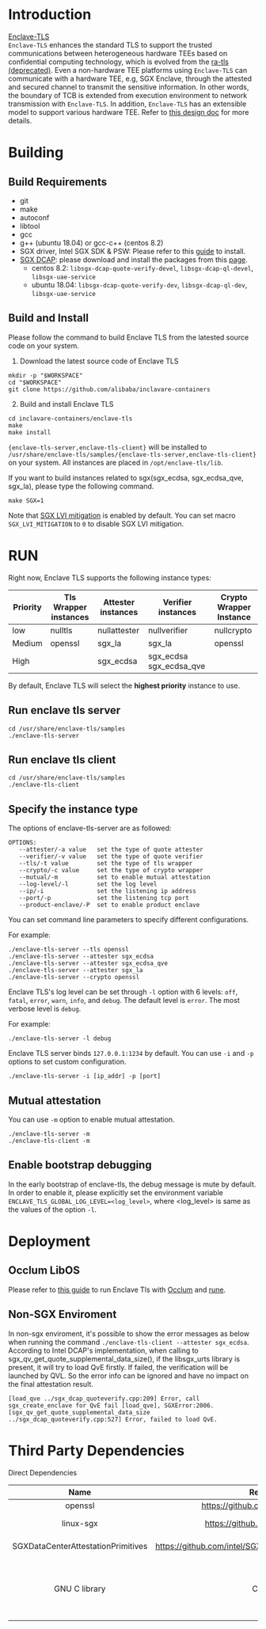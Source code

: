 # Introduction

[Enclave-TLS](https://github.com/alibaba/inclavare-containers/tree/master/enclave-tls)  
  `Enclave-TLS` enhances the standard TLS to support the trusted communications between heterogeneous hardware TEEs based on confidential computing technology, which is evolved from the [ra-tls (deprecated)](https://github.com/alibaba/inclavare-containers/tree/master/ra-tls). Even a non-hardware TEE platforms using `Enclave-TLS` can communicate with a hardware TEE, e.g, SGX Enclave, through the attested and secured channel to transmit the sensitive information. In other words, the boundary of TCB is extended from execution environment to network transmission with `Enclave-TLS`. In addition, `Enclave-TLS` has an extensible model to support various hardware TEE. Refer to [this design doc](docs/design/design.md) for more details.

# Building

## Build Requirements

- git
- make
- autoconf
- libtool
- gcc
- g++ (ubuntu 18.04) or gcc-c++ (centos 8.2)
- SGX driver, Intel SGX SDK & PSW: Please refer to this [guide](https://download.01.org/intel-sgx/latest/linux-latest/docs/Intel_SGX_Installation_Guide_Linux_2.13_Open_Source.pdf) to install.
- [SGX DCAP](https://github.com/intel/SGXDataCenterAttestationPrimitives): please download and install the packages from this [page](https://download.01.org/intel-sgx/sgx-dcap/#version#linux/distro).
  - centos 8.2: `libsgx-dcap-quote-verify-devel`, `libsgx-dcap-ql-devel`, `libsgx-uae-service`
  - ubuntu 18.04: `libsgx-dcap-quote-verify-dev`, `libsgx-dcap-ql-dev`, `libsgx-uae-service`


## Build and Install

Please follow the command to build Enclave TLS from the latested source code on your system.

1. Download the latest source code of Enclave TLS

```shell
mkdir -p "$WORKSPACE"
cd "$WORKSPACE"
git clone https://github.com/alibaba/inclavare-containers
```

2. Build and install Enclave TLS

```shell
cd inclavare-containers/enclave-tls
make
make install
```

`{enclave-tls-server,enclave-tls-client}` will be installed to `/usr/share/enclave-tls/samples/{enclave-tls-server,enclave-tls-client}` on your system. All instances are placed in `/opt/enclave-tls/lib`.

If you want to build instances related to sgx(sgx\_ecdsa, sgx\_ecdsa\_qve, sgx\_la), please type the following command.

```shell
make SGX=1
```

Note that [SGX LVI mitigation](https://software.intel.com/security-software-guidance/advisory-guidance/load-value-injection) is enabled by default. You can set macro `SGX_LVI_MITIGATION` to `0` to disable SGX LVI mitigation.

# RUN

Right now, Enclave TLS supports the following instance types:

| Priority | Tls Wrapper instances |     Attester instances     |     Verifier instances     | Crypto Wrapper Instance |
| -------- | --------------------- | -------------------------- | -------------------------- | ----------------------- |
| low      | nulltls               | nullattester               | nullverifier               | nullcrypto              |
| Medium   | openssl               | sgx\_la                    | sgx\_la                    | openssl                 |
| High     |                       | sgx\_ecdsa                 | sgx\_ecdsa sgx\_ecdsa\_qve |                         |

By default,  Enclave TLS will select the **highest priority** instance to use.

## Run enclave tls server
```
cd /usr/share/enclave-tls/samples
./enclave-tls-server
```

## Run enclave tls client
```
cd /usr/share/enclave-tls/samples
./enclave-tls-client
```

## Specify the instance type

The options of enclave-tls-server are as followed:  

```shell
OPTIONS:
   --attester/-a value   set the type of quote attester
   --verifier/-v value   set the type of quote verifier
   --tls/-t value        set the type of tls wrapper
   --crypto/-c value     set the type of crypto wrapper
   --mutual/-m           set to enable mutual attestation
   --log-level/-l        set the log level
   --ip/-i               set the listening ip address
   --port/-p             set the listening tcp port
   --product-enclave/-P  set to enable product enclave
```

You can set command line parameters to specify different configurations.

For example:

```shell
./enclave-tls-server --tls openssl
./enclave-tls-server --attester sgx_ecdsa
./enclave-tls-server --attester sgx_ecdsa_qve
./enclave-tls-server --attester sgx_la
./enclave-tls-server --crypto openssl
```

Enclave TLS's log level can be set through `-l` option with 6 levels: `off`, `fatal`, `error`, `warn`, `info`, and `debug`. The default level is `error`. The most verbose level is `debug`.

For example:

```
./enclave-tls-server -l debug
```

Enclave TLS server binds `127.0.0.1:1234` by default. You can use `-i` and `-p` options to set custom configuration.

```shell
./enclave-tls-server -i [ip_addr] -p [port]
```

## Mutual attestation

You can use `-m` option to enable mutual attestation.

```shell
./enclave-tls-server -m
./enclave-tls-client -m
```

## Enable bootstrap debugging

In the early bootstrap of enclave-tls, the debug message is mute by default. In order to enable it, please explicitly set the environment variable `ENCLAVE_TLS_GLOBAL_LOG_LEVEL=<log_level>`, where \<log_level\> is same as the values of the option `-l`.

# Deployment

## Occlum LibOS

Please refer to [this guide](docs/run_enclave_tls_with_occlum.md) to run Enclave Tls with [Occlum](https://github.com/occlum/occlum) and [rune](https://github.com/alibaba/inclavare-containers/tree/master/rune).

## Non-SGX Enviroment

In non-sgx enviroment, it's possible to show the error messages as below when running the command `./enclave-tls-client --attester sgx_ecdsa`. According to Intel DCAP's implementation, when calling to sgx_qv_get_quote_supplemental_data_size(),
if the libsgx_urts library is present, it will try to load QvE firstly. If failed, the verification will be launched by QVL. So the error info can be ignored and have no impact on the final attestation result.

```
[load_qve ../sgx_dcap_quoteverify.cpp:209] Error, call sgx_create_enclave for QvE fail [load_qve], SGXError:2006.
[sgx_qv_get_quote_supplemental_data_size ../sgx_dcap_quoteverify.cpp:527] Error, failed to load QvE.
```

# Third Party Dependencies

Direct Dependencies

| Name | Repo URL | Licenses |
| :--: | :-------:   | :-------: |
| openssl | https://github.com/openssl/openssl | Apache |
| linux-sgx | https://github.com/intel/linux-sgx | BSD-3-clause |
| SGXDataCenterAttestationPrimitives | https://github.com/intel/SGXDataCenterAttestationPrimitives | BSD-3-clause |
| GNU C library | C library | GNU General Public License version 3 |
